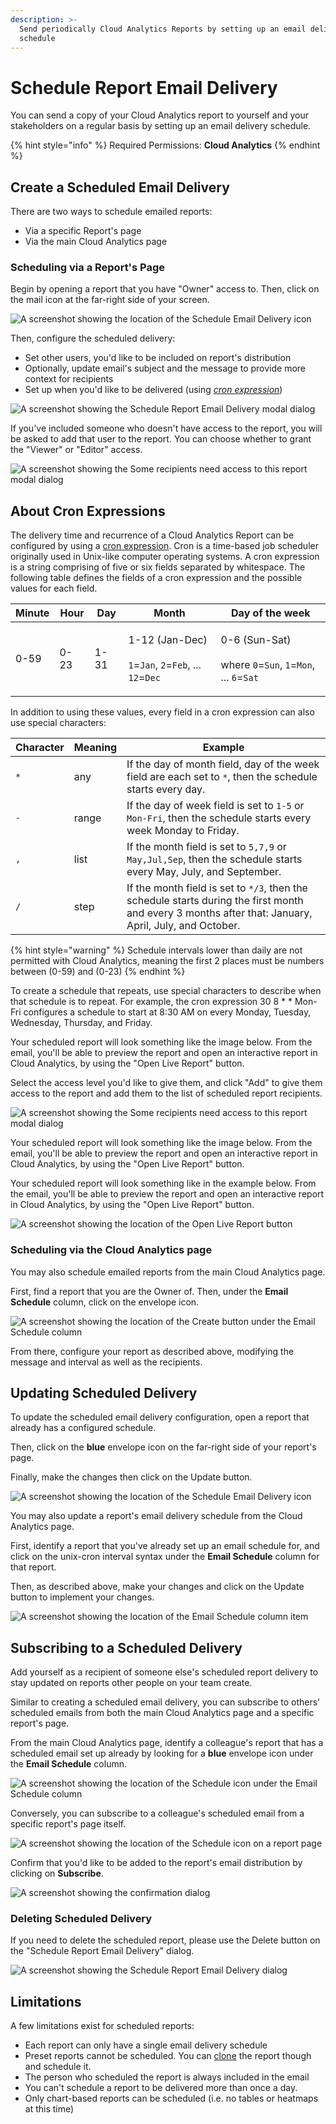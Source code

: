 ```yaml
---
description: >-
  Send periodically Cloud Analytics Reports by setting up an email delivery
  schedule
---
```


# Schedule Report Email Delivery

You can send a copy of your Cloud Analytics report to yourself and your stakeholders on a regular basis by setting up an email delivery schedule.

{% hint style="info" %}
Required Permissions: **Cloud Analytics**
{% endhint %}

## Create a Scheduled Email Delivery

There are two ways to schedule emailed reports:

* Via a specific Report's page
* Via the main Cloud Analytics page

### Scheduling via a Report's Page

Begin by opening a report that you have "Owner" access to. Then, click on the mail icon at the far-right side of your screen.

![A screenshot showing the location of the Schedule Email Delivery icon](../.gitbook/assets/schedulereport1.jpg)

Then, configure the scheduled delivery:

* Set other users, you'd like to be included on report's distribution
* Optionally, update email's subject and the message to provide more context for recipients
* Set up when you'd like to be delivered (using [_cron expression_](https://crontab.guru))

![A screenshot showing the Schedule Report Email Delivery modal dialog](../.gitbook/assets/schedulereport2.jpg)

If you've included someone who doesn't have access to the report, you will be asked to add that user to the report. You can choose whether to grant the "Viewer" or "Editor" access.

![A screenshot showing the Some recipients need access to this report modal dialog](<../.gitbook/assets/image (28) (1).png>)

## About Cron Expressions

The delivery time and recurrence of a Cloud Analytics Report can be configured by using a [cron expression](https://wikipedia.org/wiki/Cron#CRON\_expression). Cron is a time-based job scheduler originally used in Unix-like computer operating systems. A cron expression is a string comprising of five or six fields separated by whitespace. The following table defines the fields of a cron expression and the possible values for each field.

| Minute | Hour | Day  | Month                                                                                                                               | Day of the week                                                                                                                         |
| ------ | ---- | ---- | ----------------------------------------------------------------------------------------------------------------------------------- | --------------------------------------------------------------------------------------------------------------------------------------- |
| 0-59   | 0-23 | 1-31 | <p>1-12 (Jan-Dec)<br><br><code>1</code>=<code>Jan</code>, <code>2</code>=<code>Feb</code>, ... <code>12</code>=<code>Dec</code></p> | <p>0-6 (Sun-Sat)<br><br>where <code>0</code>=<code>Sun</code>, <code>1</code>=<code>Mon</code>, ... <code>6</code>=<code>Sat</code></p> |

In addition to using these values, every field in a cron expression can also use special characters:

| Character | Meaning | Example                                                                                                                                               |
| --------- | ------- | ----------------------------------------------------------------------------------------------------------------------------------------------------- |
| `*`       | any     | If the day of month field, day of the week field are each set to `*`, then the schedule starts every day.                                             |
| `-`       | range   | If the day of week field is set to `1-5` or `Mon-Fri`, then the schedule starts every week Monday to Friday.                                          |
| `,`       | list    | If the month field is set to `5,7,9` or `May,Jul,Sep`, then the schedule starts every May, July, and September.                                       |
| `/`       | step    | If the month field is set to `*/3`, then the schedule starts during the first month and every 3 months after that: January, April, July, and October. |

{% hint style="warning" %}
Schedule intervals lower than daily are not permitted with Cloud Analytics, meaning the first 2 places must be numbers between (0-59) and (0-23)
{% endhint %}

To create a schedule that repeats, use special characters to describe when that schedule is to repeat. For example, the cron expression 30 8 \* \* Mon-Fri configures a schedule to start at 8:30 AM on every Monday, Tuesday, Wednesday, Thursday, and Friday.

Your scheduled report will look something like the image below. From the email, you'll be able to preview the report and open an interactive report in Cloud Analytics, by using the "Open Live Report" button.

Select the access level you'd like to give them, and click "Add" to give them access to the report and add them to the list of scheduled report recipients.

![A screenshot showing the Some recipients need access to this report modal dialog](../.gitbook/assets/addpersonschedule.jpg)

Your scheduled report will look something like the image below. From the email, you'll be able to preview the report and open an interactive report in Cloud Analytics, by using the "Open Live Report" button.

Your scheduled report will look something like in the example below. From the email, you'll be able to preview the report and open an interactive report in Cloud Analytics, by using the "Open Live Report" button.

![A screenshot showing the location of the Open Live Report button](../.gitbook/assets/scheduledemail.jpg)

### Scheduling via the Cloud Analytics page

You may also schedule emailed reports from the main Cloud Analytics page.

First, find a report that you are the Owner of. Then, under the **Email Schedule** column, click on the envelope icon.

![A screenshot showing the location of the Create button under the Email
Schedule column](../.gitbook/assets/createschedule.jpg)

From there, configure your report as described above, modifying the message and interval as well as the recipients.

## Updating Scheduled Delivery

To update the scheduled email delivery configuration, open a report that already has a configured schedule.

Then, click on the **blue** envelope icon on the far-right side of your report's page.

Finally, make the changes then click on the Update button.

![A screenshot showing the location of the Schedule Email Delivery icon](../.gitbook/assets/updateschedulereport.jpg)

You may also update a report's email delivery schedule from the Cloud Analytics page.

First, identify a report that you've already set up an email schedule for, and click on the unix-cron interval syntax under the **Email Schedule** column for that report.

Then, as described above, make your changes and click on the Update button to implement your changes.

![A screenshot showing the location of the Email Schedule column item](../.gitbook/assets/cleanshot-2020-12-14-at-11.36.08.jpg)

## Subscribing to a Scheduled Delivery

Add yourself as a recipient of someone else's scheduled report delivery to stay updated on reports other people on your team create.

Similar to creating a scheduled email delivery, you can subscribe to others' scheduled emails from both the main Cloud Analytics page and a specific report's page.

From the main Cloud Analytics page, identify a colleague's report that has a scheduled email set up already by looking for a **blue** envelope icon under the **Email Schedule** column.

![A screenshot showing the location of the Schedule icon under the Email
Schedule column](../.gitbook/assets/subscribecloudschedule.jpg)

Conversely, you can subscribe to a colleague's scheduled email from a specific report's page itself.

![A screenshot showing the location of the Schedule icon on a report page](../.gitbook/assets/subscribereportpage.jpg)

Confirm that you'd like to be added to the report's email distribution by clicking on **Subscribe**.

![A screenshot showing the confirmation dialog](../.gitbook/assets/subscribeschedulereport.jpg)

### Deleting Scheduled Delivery

If you need to delete the scheduled report, please use the Delete button on the "Schedule Report Email Delivery" dialog.

![A screenshot showing the Schedule Report Email Delivery dialog](../.gitbook/assets/updateschedule2.jpg)

## Limitations

A few limitations exist for scheduled reports:

* Each report can only have a single email delivery schedule
* Preset reports cannot be scheduled. You can [clone](cloning-and-or-customizing-cloud-reports.md#clone-reports) the report though and schedule it.
* The person who scheduled the report is always included in the email
* You can't schedule a report to be delivered more than once a day.
* Only chart-based reports can be scheduled (i.e. no tables or heatmaps at this time)
